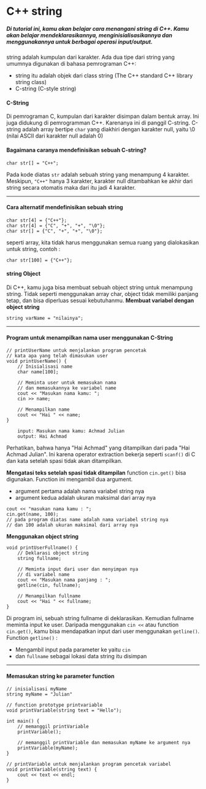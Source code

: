 # C++ string
##### Di tutorial ini, kamu akan belajar cara menangani string di C++. Kamu akan belajar mendeklarasikannya, menginisialisasikannya dan menggunakannya untuk berbagai operasi input/output.

string adalah kumpulan dari karakter. Ada dua tipe dari string yang umumnya digunakan di bahasa pemrograman C++:
- string itu adalah objek dari class string (The C++ standard C++ library string class)
- C-string (C-style string)
 
#### C-String
Di pemrograman C, kumpulan dari karakter disimpan dalam bentuk array. Ini juga didukung di pemrogramman C++. Karenanya ini di panggil C-string.
C-string adalah array bertipe ```char``` yang diakhiri dengan karakter null, yaitu \0 (nilai ASCII dari karakter null adalah 0)

#### Bagaimana caranya mendefinisikan sebuah C-string?
```
char str[] = "C++";
```
Pada kode diatas ```str``` adalah sebuah string yang menampung 4 karakter.
Meskipun, ```"C++"``` hanya 3 karakter, karakter null ditambahkan ke akhir dari string secara otomatis maka dari itu jadi 4 karakter.

---
#### Cara alternatif mendefinisikan sebuah string
```
char str[4] = {"C++"};
char str[4] = {"C", "+", "+", "\0"};
char str[] = {"C", "+", "+", "\0"};
```
seperti array, kita tidak harus menggunakan semua ruang yang dialokasikan untuk string, contoh :
```
char str[100] = {"C++"};
```

#### string Object
Di C++, kamu juga bisa membuat sebuah object string untuk menampung string.
Tidak seperti menggunakan array char, object tidak memiliki panjang tetap, dan bisa diperluas sesuai kebutuhanmu.
**Membuat variabel dengan object string**
```
string varName = "nilainya";
```

---
#### Program untuk menampilkan nama user menggunakan C-String
```
// printUserName untuk menjalankan program pencetak
// kata apa yang telah dimasukan user
void printUserName() {
    // Inisialisasi name
    char name[100];

    // Meminta user untuk memasukan nama
    // dan memasukannya ke variabel name
    cout << "Masukan nama kamu: ";
    cin >> name;

    // Menampilkan name
    cout << "Hai " << name;
}

    input: Masukan nama kamu: Achmad Julian
    output: Hai Achmad
```
[^note]: 
Perhatikan, bahwa hanya "Hai Achmad" yang ditampilkan dari pada "Hai Achmad Julian".
Ini karena operator extraction bekerja seperti ```scanf()``` di C dan kata setelah spasi tidak akan ditampilkan.

**Mengatasi teks setelah spasi tidak ditampilan**
function ```cin.get()``` bisa digunakan. Function ini mengambil dua argument.
- argument pertama adalah nama variabel string nya
- argument kedua adalah ukuran maksimal dari array nya
```
cout << "masukan nama kamu : ";
cin.get(name, 100);
// pada program diatas name adalah nama variabel string nya
// dan 100 adalah ukuran maksimal dari array nya
```

**Menggunakan object string**
```
void printUserFullname() {
    // Deklarasi object string
    string fullname;

    // Meminta input dari user dan menyimpan nya
    // di variabel name
    cout << "Masukan nama panjang : ";
    getline(cin, fullname);

    // Menampilkan fullname
    cout << "Hai " << fullname;
}
```
Di program ini, sebuah string fullname di deklarasikan. Kemudian fullname meminta input ke user.
Daripada menggunakan ```cin <<``` atau function ```cin.get()```, kamu bisa mendapatkan input dari user menggunakan ```getline()```.
Function ```getline()``` :
- Mengambil input pada parameter ke yaitu ```cin```
- dan ```fullname``` sebagai lokasi data string itu disimpan

---
#### Memasukan string ke parameter function
```
// inisialisasi myName
string myName = "Julian"

// function prototype printvariable
void printVariable(string text = "Hello");

int main() {
    // memanggil printVariable
    printVariable();
    
    // memanggil printVariable dan memasukan myName ke argument nya
    printVariable(myName);
}

// printVariable untuk menjalankan program pencetak variabel
void printVariable(string text) {
    cout << text << endl;
}
```
